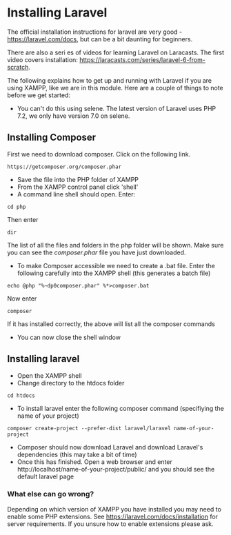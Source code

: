 # Installing Laravel

The official installation instructions for laravel are very good - https://laravel.com/docs, but can be a bit daunting for beginners.

There are also a seri
es of videos for learning Laravel on Laracasts. The first video covers installation: https://laracasts.com/series/laravel-6-from-scratch.

The following explains how to get up and running with Laravel if you are using XAMPP, like we are in this module. Here are a couple of things to note before we get started:
* You can't do this using selene. The latest version of Laravel uses PHP 7.2, we only have version 7.0 on selene. 

## Installing Composer

First we need to download composer. Click on the following link.
```
https://getcomposer.org/composer.phar
```
* Save the file into the PHP folder of XAMPP
* From the XAMPP control panel click 'shell'
* A command line shell should open. Enter:
```
cd php
```
Then enter
```
dir
```
The list of all the files and folders in the php folder will be shown. Make sure you can see the *composer.phar* file you have just downloaded.
* To make Composer accessible we need to create a .bat file.  Enter the following carefully into the XAMPP shell (this generates a batch file)
```
echo @php "%~dp0composer.phar" %*>composer.bat
```
Now enter
```
composer
```
If it has installed correctly, the above will list all the composer commands

* You can now close the shell window

## Installing laravel
* Open the XAMPP shell
* Change directory to the htdocs folder
```
cd htdocs
```
* To install laravel enter the following composer command (specifiying the name of your project)
```
composer create-project --prefer-dist laravel/laravel name-of-your-project
```
* Composer should now download Laravel and download Laravel's dependencies (this may take a bit of time)
* Once this has finished. Open a web browser and enter http://localhost/name-of-your-project/public/ and you should see the default laravel page

### What else can go wrong?

Depending on which version of XAMPP you have installed you may need to enable some PHP extensions. See https://laravel.com/docs/installation for server requirements. If you unsure how to enable extensions please ask.

